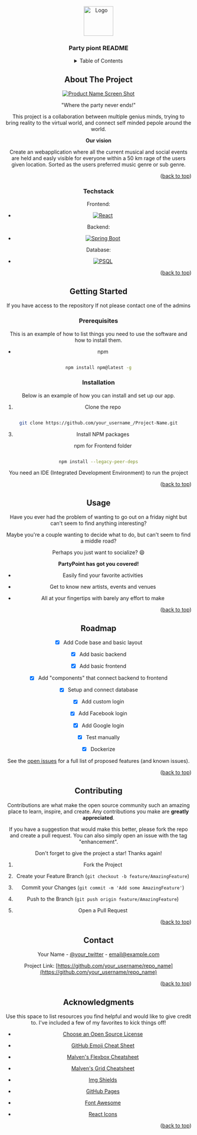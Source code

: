 <a  name="readme-top"></a>

<!-- PROJECT LOGO -->

<br  />

<div  align="center">

<a  href="https://github.com/othneildrew/Best-README-Template">

<img  src="images/logo.png"  alt="Logo"  width="80"  height="80">

</a>

  

<h3  align="center">Party piont README</h3>

  

<p  align="center">



  
  
  

<!-- TABLE OF CONTENTS -->

<details>

<summary>Table of Contents</summary>

<ol>

<li>

<a  href="#about-the-project">About The Project</a>

<ul>

<li><a  href="#built-with">Built With</a></li>

</ul>

</li>

<li>

<a  href="#getting-started">Getting Started</a>

<ul>

<li><a  href="#prerequisites">Prerequisites</a></li>

<li><a  href="#installation">Installation</a></li>

</ul>

</li>

<li><a  href="#usage">Usage</a></li>

<li><a  href="#roadmap">Roadmap</a></li>

<li><a  href="#contributing">Contributing</a></li>

<li><a  href="#license">License</a></li>

<li><a  href="#contact">Contact</a></li>

<li><a  href="#acknowledgments">Acknowledgments</a></li>

</ol>

</details>

  
  
  

<!-- ABOUT THE PROJECT -->

## About The Project

  

[![Product Name Screen Shot][product-screenshot]](https://example.com)

  

"Where the party never ends!"

This project is a collaboration between multiple genius minds, trying to bring reality to the virtual world, and connect self minded pepole around the world.

**Our vision**

 Create an webapplication where all the current musical and social events are held and easly visible for everyone within a 50 km rage of the users given location. Sorted as the users preferred music genre or sub genre.
  

<p  align="right">(<a  href="#readme-top">back to top</a>)</p>

  
  
  

### Techstack  
 Frontend:
 * [![React][React.js]][React-url]
 
Backend:
* [![Spring Boot][Spring Boot]][Spring-url]

 Database:
  * [![PSQL][PSQL]][PSQL-url] 
  
<p  align="right">(<a  href="#readme-top">back to top</a>)</p>

  
  
  

<!-- GETTING STARTED -->

## Getting Started

  
If you have access to the repository
If not please contact one of the admins   

### Prerequisites

  

This is an example of how to list things you need to use the software and how to install them.

* npm 

```sh

npm install npm@latest -g

```

  

### Installation

  

Below is an example of how you can install and set up our app. 
  



1. Clone the repo

```sh

git clone https://github.com/your_username_/Project-Name.git

```

3. Install NPM packages

	npm for Frontend folder

```sh

npm install --legacy-peer-deps

```

You need an IDE (Integrated Development Environment) to run the project


  

<p  align="right">(<a  href="#readme-top">back to top</a>)</p>

  
  
  

<!-- USAGE EXAMPLES -->

## Usage

  


Have you ever had the problem of wanting to go out on a friday night but can't seem to find anything interesting?

Maybe you're a couple wanting to decide what to do, but can't seem to find a middle road?

Perhaps you just want to socialize? :smile:

  

**PartyPoint has got you covered!**

-    Easily find your favorite activities
    
-   Get to know new artists, events and venues
    
-   All at your fingertips with barely any effort to make
  
  


<p  align="right">(<a  href="#readme-top">back to top</a>)</p>

  
  
  

<!-- ROADMAP -->

## Roadmap

  

- [x] Add Code base and basic layout

- [x] Add basic backend

- [x] Add basic frontend

- [x] Add "components" that connect backend to frontend
- [x] Setup and connect database
- [x]  Add custom login
- [x] Add Facebook login
- [x] Add Google login
 - [x] Test manually
- [x] Dockerize


See the [open issues](https://github.com/othneildrew/Best-README-Template/issues) for a full list of proposed features (and known issues).

  

<p  align="right">(<a  href="#readme-top">back to top</a>)</p>

  
  
  

<!-- CONTRIBUTING -->

## Contributing

  

Contributions are what make the open source community such an amazing place to learn, inspire, and create. Any contributions you make are **greatly appreciated**.

  

If you have a suggestion that would make this better, please fork the repo and create a pull request. You can also simply open an issue with the tag "enhancement".

Don't forget to give the project a star! Thanks again!

  

1. Fork the Project

2. Create your Feature Branch (`git checkout -b feature/AmazingFeature`)

3. Commit your Changes (`git commit -m 'Add some AmazingFeature'`)

4. Push to the Branch (`git push origin feature/AmazingFeature`)

5. Open a Pull Request

  

<p  align="right">(<a  href="#readme-top">back to top</a>)</p>

  
  
  
  
  
  

<!-- CONTACT -->

## Contact

  

Your Name - [@your_twitter](https://twitter.com/your_username) - email@example.com

  

Project Link: [https://github.com/your_username/repo_name](https://github.com/your_username/repo_name)

  

<p  align="right">(<a  href="#readme-top">back to top</a>)</p>

  
  
  

<!-- ACKNOWLEDGMENTS -->

## Acknowledgments

  

Use this space to list resources you find helpful and would like to give credit to. I've included a few of my favorites to kick things off!

  

* [Choose an Open Source License](https://choosealicense.com)

* [GitHub Emoji Cheat Sheet](https://www.webpagefx.com/tools/emoji-cheat-sheet)

* [Malven's Flexbox Cheatsheet](https://flexbox.malven.co/)

* [Malven's Grid Cheatsheet](https://grid.malven.co/)

* [Img Shields](https://shields.io)

* [GitHub Pages](https://pages.github.com)

* [Font Awesome](https://fontawesome.com)

* [React Icons](https://react-icons.github.io/react-icons/search)

  

<p  align="right">(<a  href="#readme-top">back to top</a>)</p>

  
  
  

<!-- MARKDOWN LINKS & IMAGES -->

<!-- https://www.markdownguide.org/basic-syntax/#reference-style-links -->

[contributors-shield]: https://img.shields.io/github/contributors/othneildrew/Best-README-Template.svg?style=for-the-badge

[contributors-url]: https://github.com/othneildrew/Best-README-Template/graphs/contributors

[forks-shield]: https://img.shields.io/github/forks/othneildrew/Best-README-Template.svg?style=for-the-badge

[forks-url]: https://github.com/othneildrew/Best-README-Template/network/members

[stars-shield]: https://img.shields.io/github/stars/othneildrew/Best-README-Template.svg?style=for-the-badge

[stars-url]: https://github.com/othneildrew/Best-README-Template/stargazers

[issues-shield]: https://img.shields.io/github/issues/othneildrew/Best-README-Template.svg?style=for-the-badge

[issues-url]: https://github.com/othneildrew/Best-README-Template/issues

[license-shield]: https://img.shields.io/github/license/othneildrew/Best-README-Template.svg?style=for-the-badge

[license-url]: https://github.com/othneildrew/Best-README-Template/blob/master/LICENSE.txt

[linkedin-shield]: https://img.shields.io/badge/-LinkedIn-black.svg?style=for-the-badge&logo=linkedin&colorB=555

[linkedin-url]: https://linkedin.com/in/othneildrew

[product-screenshot]: images/screenshot.png



[product-screenshot]: images/screenshot.png

[PSQL]: https://img.shields.io/badge/PostgreSQL-316192?style=for-the-badge&logo=postgresql&logoColor=white

  

[React.js]: https://img.shields.io/badge/React-20232A?style=for-the-badge&logo=react&logoColor=61DAFB

[React-url]: https://reactjs.org/

[Spring Boot]: https://img.shields.io/badge/Spring-6DB33F?style=for-the-badge&logo=spring&logoColor=white

[Spring-url]: https://spring.io/projects/spring-boot

[PSQL-url]: https://www.postgresql.org/
